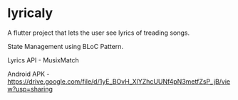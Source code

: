 # lyricaly

A flutter project that lets the user see lyrics of treading songs.

State Management using BLoC Pattern.

Lyrics API - MusixMatch


Android APK - https://drive.google.com/file/d/1yE_BOvH_XlYZhcUUNf4pN3metfZsP_jB/view?usp=sharing
